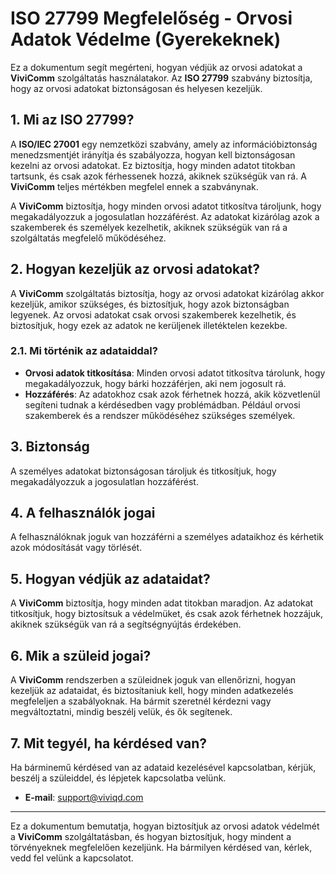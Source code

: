 # ISO 27799 Megfelelőség - Orvosi Adatok Védelme (Gyerekeknek)

Ez a dokumentum segít megérteni, hogyan védjük az orvosi adatokat a **ViviComm** szolgáltatás használatakor. Az **ISO 27799** szabvány biztosítja, hogy az orvosi adatokat biztonságosan és helyesen kezeljük.

## 1. Mi az ISO 27799?

A **ISO/IEC 27001** egy nemzetközi szabvány, amely az információbiztonság menedzsmentjét irányítja és szabályozza, hogyan kell biztonságosan kezelni az orvosi adatokat. Ez biztosítja, hogy minden adatot titokban tartsunk, és csak azok férhessenek hozzá, akiknek szükségük van rá. A **ViviComm** teljes mértékben megfelel ennek a szabványnak.

A **ViviComm** biztosítja, hogy minden orvosi adatot titkosítva tároljunk, hogy megakadályozzuk a jogosulatlan hozzáférést. Az adatokat kizárólag azok a szakemberek és személyek kezelhetik, akiknek szükségük van rá a szolgáltatás megfelelő működéséhez.

## 2. Hogyan kezeljük az orvosi adatokat?

A **ViviComm** szolgáltatás biztosítja, hogy az orvosi adatokat kizárólag akkor kezeljük, amikor szükséges, és biztosítjuk, hogy azok biztonságban legyenek. Az orvosi adatokat csak orvosi szakemberek kezelhetik, és biztosítjuk, hogy ezek az adatok ne kerüljenek illetéktelen kezekbe.

### **2.1. Mi történik az adataiddal?**
- **Orvosi adatok titkosítása**: Minden orvosi adatot titkosítva tárolunk, hogy megakadályozzuk, hogy bárki hozzáférjen, aki nem jogosult rá.
- **Hozzáférés**: Az adatokhoz csak azok férhetnek hozzá, akik közvetlenül segíteni tudnak a kérdésedben vagy problémádban. Például orvosi szakemberek és a rendszer működéséhez szükséges személyek.

## 3. Biztonság

A személyes adatokat biztonságosan tároljuk és titkosítjuk, hogy megakadályozzuk a jogosulatlan hozzáférést.

## 4. A felhasználók jogai

A felhasználóknak joguk van hozzáférni a személyes adataikhoz és kérhetik azok módosítását vagy törlését.

## 5. Hogyan védjük az adataidat?

A **ViviComm** biztosítja, hogy minden adat titokban maradjon. Az adatokat titkosítjuk, hogy biztosítsuk a védelmüket, és csak azok férhetnek hozzájuk, akiknek szükségük van rá a segítségnyújtás érdekében.

## 6. Mik a szüleid jogai?

A **ViviComm** rendszerben a szüleidnek joguk van ellenőrizni, hogyan kezeljük az adataidat, és biztosítaniuk kell, hogy minden adatkezelés megfeleljen a szabályoknak. Ha bármit szeretnél kérdezni vagy megváltoztatni, mindig beszélj velük, és ők segítenek.

## 7. Mit tegyél, ha kérdésed van?

Ha bárminemű kérdésed van az adataid kezelésével kapcsolatban, kérjük, beszélj a szüleiddel, és lépjetek kapcsolatba velünk.

- **E-mail**: [support@viviqd.com](mailto:support@viviqd.com)

---

Ez a dokumentum bemutatja, hogyan biztosítjuk az orvosi adatok védelmét a **ViviComm** szolgáltatásban, és hogyan biztosítjuk, hogy mindent a törvényeknek megfelelően kezeljünk. Ha bármilyen kérdésed van, kérlek, vedd fel velünk a kapcsolatot.

